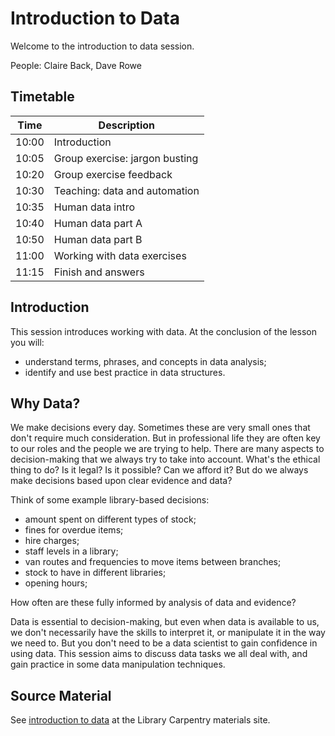 Introduction to Data
====================

Welcome to the introduction to data session.

People: Claire Back, Dave Rowe

Timetable
---------

| Time | Description |
| ---- | ----------- |
| 10:00 | Introduction |
| 10:05 | Group exercise: jargon busting |
| 10:20 | Group exercise feedback |
| 10:30 | Teaching: data and automation |
| 10:35 | Human data intro |
| 10:40 | Human data part A |
| 10:50 | Human data part B |
| 11:00 | Working with data exercises |
| 11:15 | Finish and answers |

Introduction
------------

This session introduces working with data. At the conclusion of the lesson you will:

- understand terms, phrases, and concepts in data analysis;
- identify and use best practice in data structures.

Why Data?
---------

We make decisions every day. Sometimes these are very small ones that don't require much consideration. But in professional life they are often key to our roles and the people we are trying to help. There are many aspects to decision-making that we always try to take into account. What's the ethical thing to do? Is it legal? Is it possible?  Can we afford it? But do we always make decisions based upon clear evidence and data?

Think of some example library-based decisions:

- amount spent on different types of stock;
- fines for overdue items;
- hire charges;
- staff levels in a library;
- van routes and frequencies to move items between branches;
- stock to have in different libraries;
- opening hours;

How often are these fully informed by analysis of data and evidence?

Data is essential to decision-making, but even when data is available to us, we don't necessarily have the skills to interpret it, or manipulate it in the way we need to. But you don't need to be a data scientist to gain confidence in using data. This session aims to discuss data tasks we all deal with, and gain practice in some data manipulation techniques.

Source Material
---------------

See [introduction to data](https://data-lessons.github.io/library-data-intro/01-introduction/) at the Library Carpentry materials site.
